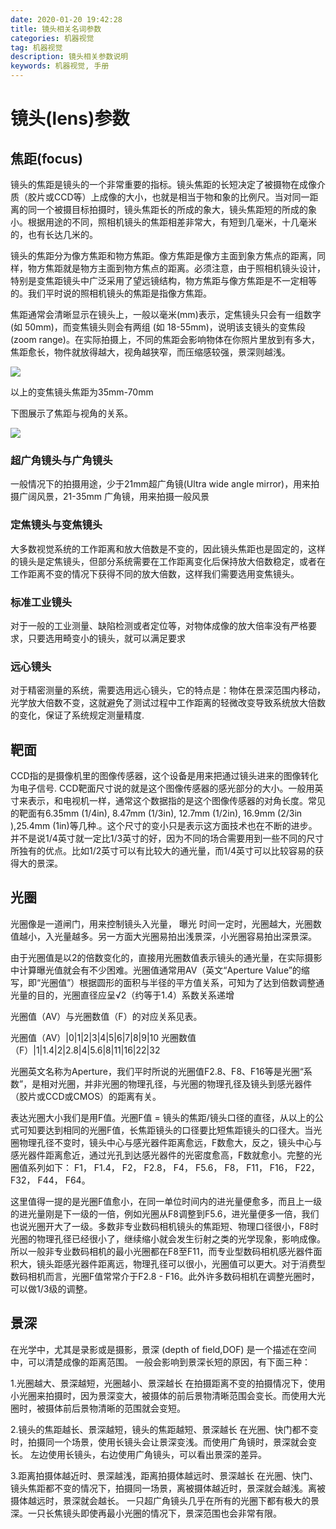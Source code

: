 ```yaml
---
date: 2020-01-20 19:42:28
title: 镜头相关名词参数
categories: 机器视觉
tag: 机器视觉
description: 镜头相关参数说明
keywords: 机器视觉, 手册
---
```


# 镜头(lens)参数

## 焦距(focus)
镜头的焦距是镜头的一个非常重要的指标。镜头焦距的长短决定了被摄物在成像介质（胶片或CCD等）上成像的大小，也就是相当于物和象的比例尺。当对同一距离的同一个被摄目标拍摄时，镜头焦距长的所成的象大，镜头焦距短的所成的象小。根据用途的不同，照相机镜头的焦距相差非常大，有短到几毫米，十几毫米的，也有长达几米的。

镜头的焦距分为像方焦距和物方焦距。像方焦距是像方主面到象方焦点的距离，同样，物方焦距就是物方主面到物方焦点的距离。必须注意，由于照相机镜头设计，特别是变焦距镜头中广泛采用了望远镜结构，物方焦距与像方焦距是不一定相等的。我们平时说的照相机镜头的焦距是指像方焦距。

焦距通常会清晰显示在镜头上，一般以毫米(mm)表示，定焦镜头只会有一组数字 (如 50mm)，而变焦镜头则会有两组 (如 18-55mm)，说明该支镜头的变焦段(zoom range)。在实际拍摄上，不同的焦距会影响物体在你照片里放到有多大，焦距愈长，物件就放得越大，视角越狭窄，而压缩感较强，景深则越浅。

![](https://i.imgur.com/QwB2tpe.jpg)

以上的变焦镜头焦距为35mm-70mm

下图展示了焦距与视角的关系。

![](https://i.imgur.com/WPclptZ.jpg)

### 超广角镜头与广角镜头
一般情况下的拍摄用途，少于21mm超广角镜(Ultra wide angle mirror)，用来拍摄广阔风景，21-35mm 广角镜，用来拍摄一般风景

### 定焦镜头与变焦镜头
大多数视觉系统的工作距离和放大倍数是不变的，因此镜头焦距也是固定的，这样的镜头是定焦镜头，但部分系统需要在工作距离变化后保持放大倍数稳定，或者在工作距离不变的情况下获得不同的放大倍数，这样我们需要选用变焦镜头。

### 标准工业镜头
对于一般的工业测量、缺陷检测或者定位等，对物体成像的放大倍率没有严格要求，只要选用畸变小的镜头，就可以满足要求

### 远心镜头
对于精密测量的系统，需要选用远心镜头，它的特点是：物体在景深范围内移动，光学放大倍数不变，这就避免了测试过程中工作距离的轻微改变导致系统放大倍数的变化，保证了系统规定测量精度.

## 靶面
CCD指的是摄像机里的图像传感器，这个设备是用来把通过镜头进来的图像转化为电子信号.
CCD靶面尺寸说的就是这个图像传感器的感光部分的大小。一般用英寸来表示，和电视机一样，通常这个数据指的是这个图像传感器的对角长度。常见的靶面有6.35mm (1/4in), 8.47mm (1/3in), 12.7mm (1/2in), 16.9mm (2/3in ),25.4mm (1in)等几种.。这个尺寸的变小只是表示这方面技术也在不断的进步。并不是说1/4英寸就一定比1/3英寸的好，因为不同的场合需要用到一些不同的尺寸所独有的优点。比如1/2英寸可以有比较大的通光量，而1/4英寸可以比较容易的获得大的景深。

## 光圈
光圈像是一道闸门，用来控制镜头入光量， 曝光 时间一定时，光圈越大，光圈数值越小，入光量越多。另一方面大光圈易拍出浅景深，小光圈容易拍出深景深。 

由于光圈值是以2的倍数变化的，直接用光圈数值表示镜头的通光量，在实际摄影中计算曝光值就会有不少困难。光圈值通常用AV（英文“Aperture Value”的缩写，即“光圈值”）根据圆形的面积与半径的平方值关系，可知为了达到倍数调整通光量的目的，光圈直径应呈√2（约等于1.4）系数关系递增

光圈值（AV）与光圈数值（F）的对应关系见表。


光圈值（AV）|0|1|2|3|4|5|6|7|8|9|10
光圈数值（F）|1|1.4|2|2.8|4|5.6|8|11|16|22|32

光圈英文名称为Aperture，我们平时所说的光圈值F2.8、F8、F16等是光圈“系数”，是相对光圈，并非光圈的物理孔径，与光圈的物理孔径及镜头到感光器件（胶片或CCD或CMOS）的距离有关。

表达光圈大小我们是用F值。光圈F值 = 镜头的焦距/镜头口径的直径，从以上的公式可知要达到相同的光圈F值，长焦距镜头的口径要比短焦距镜头的口径大。当光圈物理孔径不变时，镜头中心与感光器件距离愈远，F数愈大，反之，镜头中心与感光器件距离愈近，通过光孔到达感光器件的光密度愈高，F数就愈小。完整的光圈值系列如下： F1， F1.4， F2， F2.8， F4， F5.6， F8， F11， F16， F22， F32， F44， F64。

这里值得一提的是光圈F值愈小，在同一单位时间内的进光量便愈多，而且上一级的进光量刚是下一级的一倍，例如光圈从F8调整到F5.6，进光量便多一倍，我们也说光圈开大了一级。多数非专业数码相机镜头的焦距短、物理口径很小，F8时光圈的物理孔径已经很小了，继续缩小就会发生衍射之类的光学现象，影响成像。所以一般非专业数码相机的最小光圈都在F8至F11，而专业型数码相机感光器件面积大，镜头距感光器件距离远，物理孔径可以很小，光圈值可以更大。对于消费型数码相机而言，光圈F值常常介于F2.8 - F16。此外许多数码相机在调整光圈时，可以做1/3级的调整。

## 景深
在光学中，尤其是录影或是摄影，景深 (depth of field,DOF) 是一个描述在空间中，可以清楚成像的距离范围。
一般会影响到景深长短的原因，有下面三种：

1.光圈越大、景深越短，光圈越小、景深越长
在拍摄距离不变的拍摄情况下，使用小光圈来拍摄时，因为景深变大，被摄体的前后景物清晰范围会变长。而使用大光圈时，被摄体前后景物清晰的范围就会变短。

2.镜头的焦距越长、景深越短，镜头的焦距越短、景深越长
在光圈、快门都不变时，拍摄同一个场景，使用长镜头会让景深变浅。而使用广角镜时，景深就会变长。
左边使用长镜头，右边使用广角镜头，可以看出景深的差异。

3.距离拍摄体越近时、景深越浅，距离拍摄体越远时、景深越长
在光圈、快门、镜头焦距都不变的情况下，拍摄同一场景，离被摄体越近时，景深就会越浅。离被摄体越远时，景深就会越长。
一只超广角镜头几乎在所有的光圈下都有极大的景深。一只长焦镜头即使再最小光圈的情况下，景深范围也会非常有限。
